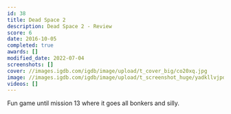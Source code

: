 ```yaml
---
id: 38
title: Dead Space 2
description: Dead Space 2 - Review
score: 6
date: 2016-10-05
completed: true
awards: []
modified_date: 2022-07-04
screenshots: []
cover: //images.igdb.com/igdb/image/upload/t_cover_big/co20xq.jpg
image: //images.igdb.com/igdb/image/upload/t_screenshot_huge/yadkllvjpd1lnqlixxso.jpg
videos: []
---
```

Fun game until mission 13 where it goes all bonkers and silly.